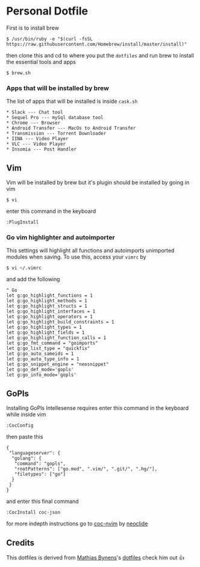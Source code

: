 # Personal Dotfile

First is to install brew

```Shell
$ /usr/bin/ruby -e "$(curl -fsSL https://raw.githubusercontent.com/Homebrew/install/master/install)"
```

then clone this and cd to where you put the `dotfiles` and run brew to install the essential tools and apps

```Shell
$ brew.sh
```

### Apps that will be installed by brew

The list of apps that will be installed is inside `cask.sh`

```
* Slack --- Chat tool
* Sequel Pro --- mySql database tool
* Chrome --- Browser
* Android Transfer --- MacOs to Android Transfer
* Transmission --- Torrent Downloader
* IINA --- Video Player
* VLC --- Video Player
* Insomia --- Post Handler
```

## Vim

Vim will be installed by brew but it's plugin should be installed by going in vim

```Shell
$ vi
```

enter this command in the keyboard

```Shell
:PlugInstall
```

### Go vim highlighter and autoimporter

This settings will highlight all functions and autoimports unimported modules when saving. To use this, access your `vimrc` by

```Shell
$ vi ~/.vimrc
```

and add the following

```Vim script
" Go
let g:go_highlight_functions = 1
let g:go_highlight_methods = 1
let g:go_highlight_structs = 1
let g:go_highlight_interfaces = 1
let g:go_highlight_operators = 1
let g:go_highlight_build_constraints = 1
let g:go_highlight_types = 1
let g:go_highlight_fields = 1
let g:go_highlight_function_calls = 1
let g:go_fmt_command = "goimports"
let g:go_list_type = "quickfix"
let g:go_auto_sameids = 1
let g:go_auto_type_info = 1
let g:go_snippet_engine = "neosnippet"
let g:go_def_mode='gopls'
let g:go_info_mode='gopls'

```

## GoPls

Installing GoPls Intellesense requires enter this command in the keyboard while inside vim

```Shell
:CocConfig
```

then paste this

```Vim script
{
 "languageserver": {
  "golang": {
   "command": "gopls",
   "rootPatterns": ["go.mod", ".vim/", ".git/", ".hg/"],
   "filetypes": ["go"]
  }
 }
}
```

and enter this final command

```Shell
:CocInstall coc-json
```

for more indepth instructions go to [coc-nvim](https://github.com/neoclide/coc.nvim/wiki/Language-servers#go) by [neoclide](https://github.com/neoclide)

## Credits

This dotfiles is derived from [Mathias Bynens](https://github.com/mathiasbynens)'s [dotfiles](https://github.com/mathiasbynens/dotfiles) check him out :+1:
